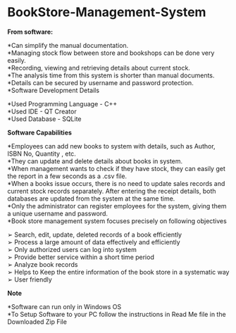 # BookStore-Management-System

**From software:**<br/>

*Can simplify the manual documentation.<br/>
*Managing stock flow between store and bookshops can be done very easily.<br/>
*Recording, viewing and retrieving details about current stock.<br/>
*The analysis time from this system is shorter than manual documents.<br/>
*Details can be secured by username and password protection.<br/>
*Software Development Details<br/>

*Used Programming Language - C++<br/>
*Used IDE - QT Creator<br/>
*Used Database - SQLite<br/>

**Software Capabilities**<br/>

*Employees can add new books to system with details, such as Author, ISBN No, Quantity , etc.<br/>
*They can update and delete details about books in system.<br/>
*When management wants to check if they have stock, they can easily get the report in a few seconds as a .csv file.<br/>
*When a books issue occurs, there is no need to update sales records and current stock records separately. After entering the receipt details, both databases are updated from the system at the same time.<br/>
*Only the administrator can register employees for the system, giving them a unique username and password.<br/>
*Book store management system focuses precisely on following objectives<br/>

➢ Search, edit, update, deleted records of a book efficiently<br/>
➢ Process a large amount of data effectively and efficiently<br/>
➢ Only authorized users can log into system<br/>
➢ Provide better service within a short time period<br/>
➢ Analyze book records<br/>
➢ Helps to Keep the entire information of the book store in a systematic way<br/>
➢ User friendly<br/>

**Note**<br/>

*Software can run only in Windows OS<br/>
*To Setup Software to your PC follow the instructions in Read Me file in the Downloaded Zip File<br/>
